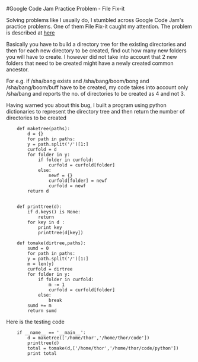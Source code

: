 #Google Code Jam Practice Problem - File Fix-it

Solving problems like I usually do, I stumbled across Google Code Jam's practice problems. 
One of them File Fix-it caught my attention. The problem is
described at [here](http://code.google.com/codejam/contest/635101/dashboard#s=p0)

Basically you have to build a directory tree for the existing directories and then for each
new directory to be created, find out how many new folders you will have to create.
I however did not take into account that 2 new folders that need to be created might have a newly created
common ancestor.

For e.g. if /sha/bang exists and /sha/bang/boom/bong and /sha/bang/boom/buff have to be created, my code takes into account
only /sha/bang and reports the no. of directories to be created as 4 and not 3.

Having warned you about this bug, I built a program using python dictionaries to represent the directory tree and then return the
number of directories to be created
```
    def maketree(paths):
	    d = {}
	    for path in paths:
		y = path.split('/')[1:]
		curfold = d
		for folder in y:
			if folder in curfold:
				curfold = curfold[folder]
			else:
				newf = {}
				curfold[folder] = newf
				curfold = newf
	    return d


    def printtree(d):
	    if d.keys() is None:
		    return
	    for key in d :
		    print key
		    printtree(d[key])

    def tomake(dirtree,paths):
	    sumd = 0
	    for path in paths:
		y = path.split('/')[1:]
		m = len(y)
		curfold = dirtree
		for folder in y:
			if folder in curfold:
				m -= 1
				curfold = curfold[folder]
			else:
				break
		sumd += m
	    return sumd

```
Here is the testing code
```
	if __name__ == '__main__':
		d = maketree(['/home/thor','/home/thor/code'])
		printtree(d)
		total = tomake(d,['/home/thor','/home/thor/code/python'])
		print total
```
